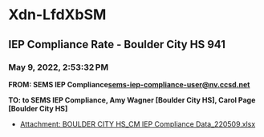 # Xdn-LfdXbSM
## IEP Compliance Rate - Boulder City HS 941
### May 9, 2022, 2:53:32 PM
**FROM: SEMS IEP Compliance<sems-iep-compliance-user@nv.ccsd.net>**

**TO: to SEMS IEP Compliance, Amy Wagner [Boulder City HS], Carol Page [Boulder City HS]**






* [Attachment: BOULDER CITY HS_CM IEP Compliance Data_220509.xlsx](Xdn-LfdXbSM-attachment-1.xlsx)

